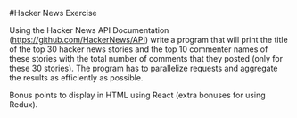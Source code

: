 #Hacker News Exercise

Using the  Hacker News API Documentation  (https://github.com/HackerNews/API) write a program that will print the title of the top 30 hacker news stories and the top 10 commenter names of these stories with the total number of comments that they posted (only for these 30 stories).
The program has to parallelize requests and aggregate the results as efficiently as possible.

Bonus points to display in HTML using React (extra bonuses for using Redux).
